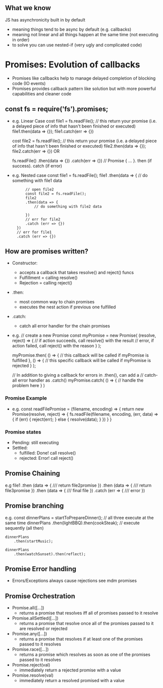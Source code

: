 ## What we know
JS has asynchronicity built in by default 
- meaning things tend to be async by default (e.g. callbacks)
- meaning not linear and all things happen at the same time (not executing in order)
- to solve you can use nested-if (very ugly and complicated code)

# Promises: Evolution of callbacks
- Promises like callbacks help to manage delayed completion of blocking code (IO events)
- Promises provides callback pattern like solution but with more powerful capabilities and cleaner code 

## const fs = require('fs').promises;
- e.g. Linear Case
    cost file1 = fs.readFile();     // this return your promise (i.e. a delayed piece of info that hasn't been finished or executed)
    file1.then(data => {});
    file1.catch(err => {})

    cost file2 = fs.readFile();     // this return your promise (i.e. a delayed piece of info that hasn't been finished or executed)
    file2.then(data => {});
    file2.catch(err => {})
    OR 

    fs.readFile() .then(data => {}) .catch(err => {})
    // Promise { ... }. then (if success). catch (if error)


- e.g. Nested case
    const file1 = fs.readFile();
        file1
        .then(data => {
            // do something with file1 data

            // open file2 
            const file2 = fs.readFile();
            file2
            .then(data => {
                // do something with file2 data

            })
            // err for file2
            .catch (err => {})
        })
        // err for file1
        .catch (err => {})

## How are promises written?
- Constructor: 
    - accepts a callback that takes resolve() and reject() funcs
    - Fulfillment = calling resolve()
    - Rejection = calling reject()

- .then:
    - most common way to chain promises
    - executes the nest action if previous one fulfilled

- .catch:
    - catch all error handler for the chain promises 

- e.g. 
    // create a new Promise
    const myPromise = new Promise( (resolve, reject) => {
        // if action succeeds, call resolve() with the result 
        // error, if action failed, call reject() with the reason
    }
    );

    myPromise.then(
        () => {
            // this callback will be called if myPromise is fulfilled
        },
        () => {
            // this specific callback will be called if myPromise is rejected
        }
    );

    // In addition to giving a callback for errors in .then(), can add a 
    // catch-all error handler as .catch()
    myPromise.catch(
        () => {
            // handle the problem here 
        }
    )
### Promise Example
- e.g. 
    const readFilePromise = (filename, encoding) => {
        return new Promise(resolve, reject) => {
            fs.readFile(filename, encoding, (err, data) => {
                if (err) {
                    reject(err);
                }
                else {
                    resolve(data);
                }
            })
        }
    }

### Promise states
- Pending: still executing 
- Settled: 
    - fulfilled: Done! call resolve()
    - rejected: Error! call reject()

## Promise Chaining
e.g 
    file1
    .then (data => {
        ///
        return file2promise
    })
    .then (data => {
        ///
        return file3promise
    })
    .then (data => {
        /// final file 
    })
    .catch (err => {
        /// error 
    })

## Promise branching
e.g.
    const dinnerPlans = startToPrepareDinner();
    // all three execute at the same time 
    dinnerPlans
        .then(lightBBQ).then(cookSteak);    // execute sequently (all then)
    
    dinnerPlans
        .then(startMusic);

    dinnerPlans
        .then(watchSunset).then(reflect);


## Promise Error handling 
- Errors/Exceptions always cause rejections 
see mdm promises 

## Promise Orchestration 
* Promise.all([...])
    - returns a promise that resolves iff all of promises passed to it resolve 
* Promise.allSettled([...])
    - returns a promise that resolve once all of the promises passed to it are resolved or rejected
* Promise.any([...])
    - returns a promise that resolves if at least one of the promises passed to it resolves
* Promise.race([...])
    - returns a promise which resolves as soon as one of the promises passed to it resolves
* Promise.reject(val)
    - immediately return a rejected promise with a value 
* Promise.resolve(val)
    - immediately return a resolved promised with a value 
